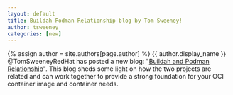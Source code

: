 ```yaml
---
layout: default
title: Buildah Podman Relationship blog by Tom Sweeney!
author: tsweeney
categories: [new]
---
```

{% assign author = site.authors[page.author] %}
{{ author.display_name }} @TomSweeneyRedHat has posted a new blog: "[Buildah and Podman Relationship](https://podman.io/blogs/2018/10/31/podman-buildah-relationship.html)".  This blog sheds some light on how the two projects are related and can work together to provide a strong foundation for your OCI container image and container needs.
